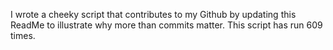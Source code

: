 I wrote a cheeky script that contributes to my Github by updating this ReadMe to illustrate why more than commits matter. This script has run 609 times.